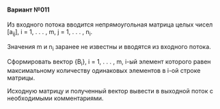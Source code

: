#### Вариант №011
Из входного потока вводится непрямоугольная матрица целых чисел [a<sub>ij</sub>], i = 1, . . . , m, j = 1, . . . , n<sub>i</sub>.


Значения m и n<sub>i</sub> заранее не известны и вводятся из входного потока.

Сформировать вектор {B<sub>i</sub>}, i = 1, . . . , m, i-ый элемент которого равен максимальному количеству одинаковых элементов в i-ой строке матрицы.

Исходную матрицу и полученный вектор вывести в выходной поток с необходимыми комментариями.
